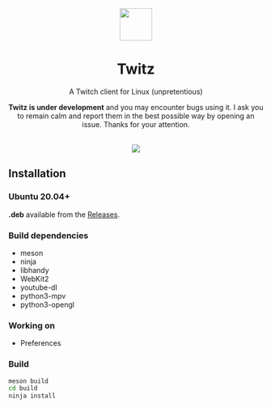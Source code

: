<div align="center">
  <img src="https://raw.githubusercontent.com/mirkobrombin/Twitz/master/data/pm.mirko.Twitz.svg" width="64">
  <h1 align="center">Twitz</h1>
  <p align="center">A Twitch client for Linux (unpretentious)</p>
  <p align="center"><b>Twitz is under development</b> and you may encounter bugs using it. I ask you to remain calm and report them in the best possible way by opening an issue. Thanks for your attention.</p>
</div>

<br />

<div align="center">
    <img  src="https://raw.githubusercontent.com/mirkobrombin/Twitz/main/data/screenshot.png">
</div>

## Installation

### Ubuntu 20.04+
**.deb** available from the [Releases](https://github.com/mirkobrombin/Twitz/releases).

<!--
### Snap
[![Get it from the Snap Store](https://snapcraft.io/static/images/badges/en/snap-store-black.svg)](https://snapcraft.io/twitz)
-->

### Build dependencies
- meson
- ninja
- libhandy
- WebKit2
- youtube-dl
- python3-mpv
- python3-opengl

### Working on
- Preferences

### Build
```bash
meson build
cd build
ninja install
```
